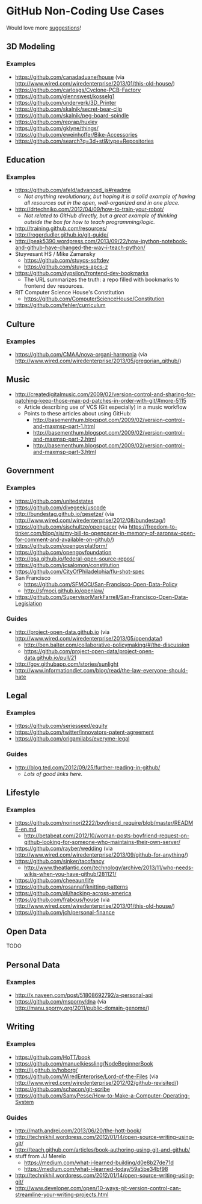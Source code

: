# GitHub Non-Coding Use Cases

Would love more [suggestions](https://github.com/afeld/github_non_coding/issues)!

## 3D Modeling

### Examples

* https://github.com/canadaduane/house (via http://www.wired.com/wiredenterprise/2013/01/this-old-house/)
* https://github.com/carlosgs/Cyclone-PCB-Factory
* https://github.com/glennswest/kosselg1
* https://github.com/underverk/3D_Printer
* https://github.com/skalnik/secret-bear-clip
* https://github.com/skalnik/peg-board-spindle
* https://github.com/reprap/huxley
* https://github.com/gklyne/things/
* https://github.com/eweinhoffer/Bike-Accessories
* https://github.com/search?q=3d+stl&type=Repositories

## Education

### Examples

* https://github.com/afeld/advanced_js#readme
    * *Not anything revolutionary, but hoping it is a solid example of having all resources out in the open, well-organized and in one place.*
* http://drtechniko.com/2012/04/09/how-to-train-your-robot/
    * *Not related to GitHub directly, but a great example of thinking outside the box for how to teach programming/logic.*
* http://training.github.com/resources/
* http://rogerdudler.github.io/git-guide/
* http://peak5390.wordpress.com/2013/09/22/how-ipython-notebook-and-github-have-changed-the-way-i-teach-python/
* Stuyvesant HS / Mike Zamansky
    * https://github.com/stuycs-softdev
    * https://github.com/stuycs-apcs-z
* https://github.com/dypsilon/frontend-dev-bookmarks
    * The URL summarizes the truth: a repo filled with bookmarks to frontend dev resources.
* RIT Computer Science House's Constitution
    * https://github.com/ComputerScienceHouse/Constitution
* https://github.com/fehler/curriculum

## Culture

### Examples

* https://github.com/CMAA/nova-organi-harmonia (via http://www.wired.com/wiredenterprise/2013/05/gregorian_github/)

## Music

* http://createdigitalmusic.com/2009/02/version-control-and-sharing-for-patching-keep-those-max-pd-patches-in-order-with-git/#more-5115
    * Article describing use of VCS (Git especially) in a music workflow
    * Points to these articles about using GitHub:
      * http://basementhum.blogspot.com/2009/02/version-control-and-maxmsp-part-1.html
      * http://basementhum.blogspot.com/2009/02/version-control-and-maxmsp-part-2.html
      * http://basementhum.blogspot.com/2009/02/version-control-and-maxmsp-part-3.html

## Government

### Examples

* https://github.com/unitedstates
* https://github.com/divegeek/uscode
* http://bundestag.github.io/gesetze/ (via http://www.wired.com/wiredenterprise/2012/08/bundestag/)
* https://github.com/sjschultze/openpacer (via https://freedom-to-tinker.com/blog/sjs/my-bill-to-openpacer-in-memory-of-aaronsw-open-for-comment-and-available-on-github/)
* https://github.com/opengovplatform/
* https://github.com/opengovfoundation
* http://gsa.github.io/federal-open-source-repos/
* https://github.com/jcsalomon/constitution
* https://github.com/CityOfPhiladelphia/flu-shot-spec
* San Francisco
    * https://github.com/SFMOCI/San-Francisco-Open-Data-Policy
    * http://sfmoci.github.io/openlaw/
* https://github.com/SupervisorMarkFarrell/San-Francisco-Open-Data-Legislation

### Guides

* http://project-open-data.github.io (via http://www.wired.com/wiredenterprise/2013/05/opendata/)
    * http://ben.balter.com/collaborative-policymaking/#/the-discussion
    * https://github.com/project-open-data/project-open-data.github.io/pull/21
* http://gov.githubapp.com/stories/sunlight
* http://www.informationdiet.com/blog/read/the-law-everyone-should-hate

## Legal
    
### Examples

* https://github.com/seriesseed/equity
* https://github.com/twitter/innovators-patent-agreement
* https://github.com/origamilabs/everyme-legal

### Guides

* http://blog.ted.com/2012/09/25/further-reading-in-github/
    * *Lots of good links here.*

## Lifestyle

### Examples

* https://github.com/norinori2222/boyfriend_require/blob/master/README-en.md
    * http://betabeat.com/2012/10/woman-posts-boyfriend-request-on-github-looking-for-someone-who-maintains-their-own-server/
* https://github.com/rayber/wedding (via http://www.wired.com/wiredenterprise/2013/09/github-for-anything/)
* https://github.com/sinker/tacofancy
     * http://www.theatlantic.com/technology/archive/2013/11/who-needs-wikis-when-you-have-github/281121/
* https://github.com/cheeaun/life
* https://github.com/rosannaf/knitting-patterns
* https://github.com/ali/hacking-across-america
* https://github.com/frabcus/house (via http://www.wired.com/wiredenterprise/2013/01/this-old-house/)
* https://github.com/jch/personal-finance

## Open Data

TODO

## Personal Data

### Examples

* http://x.naveen.com/post/51808692792/a-personal-api
* https://github.com/msporny/dna (via http://manu.sporny.org/2011/public-domain-genome/)

## Writing

### Examples

* https://github.com/HoTT/book
* https://github.com/manuelkiessling/NodeBeginnerBook
* http://jj.github.io/hoborg/
* https://github.com/WiredEnterprise/Lord-of-the-Files (via http://www.wired.com/wiredenterprise/2012/02/github-revisited/)
* https://github.com/schacon/git-scribe
* https://github.com/SamyPesse/How-to-Make-a-Computer-Operating-System

### Guides

* http://math.andrej.com/2013/06/20/the-hott-book/
* http://technikhil.wordpress.com/2012/01/14/open-source-writing-using-git/
* http://teach.github.com/articles/book-authoring-using-git-and-github/
* stuff from JJ Merelo
    * https://medium.com/what-i-learned-building/d0e8b27de71d
    * https://medium.com/what-i-learned-today/59a5be34bf98
* http://technikhil.wordpress.com/2012/01/14/open-source-writing-using-git/
* http://www.developer.com/open/10-ways-git-version-control-can-streamline-your-writing-projects.html
